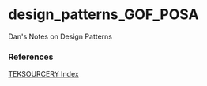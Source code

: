 # design_patterns_GOF_POSA
Dan's Notes on Design Patterns

### References
[TEKSOURCERY Index](http://teksourcery.com/design-patterns-an-index-of-gof-and-posa-patterns/)
